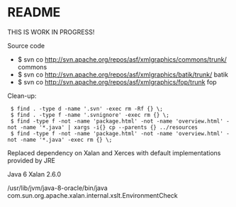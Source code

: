 README
======

THIS IS WORK IN PROGRESS!

Source code

+ $ svn co http://svn.apache.org/repos/asf/xmlgraphics/commons/trunk/ commons
+ $ svn co http://svn.apache.org/repos/asf/xmlgraphics/batik/trunk/ batik
+ $ svn co http://svn.apache.org/repos/asf/xmlgraphics/fop/trunk fop

Clean-up:
````
 $ find . -type d -name '.svn' -exec rm -Rf {} \;
 $ find . -type f -name '.svnignore' -exec rm {} \;
 $ find -type f -not -name 'package.html' -not -name 'overview.html' -not -name '*.java' | xargs -i{} cp --parents {} ../resources
 $ find -type f -not -name 'package.html' -not -name 'overview.html' -not -name '*.java' -exec rm {} \;
````

Replaced dependency on Xalan and Xerces with default implementations provided by JRE

Java 6 Xalan 2.6.0

/usr/lib/jvm/java-8-oracle/bin/java com.sun.org.apache.xalan.internal.xslt.EnvironmentCheck



